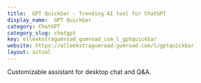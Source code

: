 ```yaml
---
title:  GPT Quickbar - Trending AI tool for ChatGPT
display_name:  GPT Quickbar
category: ChatGPT
category_slug: chatgpt
key: elleekstragumroad_gumroad_com_l_gptquickbar
website: https://elleekstragumroad.gumroad.com/l/gptquickbar
layout: aitool
---
```


Customizable assistant for desktop chat and Q&A.
